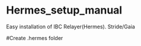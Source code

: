 # Hermes_setup_manual
Easy installation of IBC Relayer(Hermes). Stride/Gaia

#Create .hermes folder
